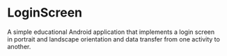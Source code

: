 # LoginScreen
A simple educational Android application that implements a login screen  
in portrait and landscape orientation and data transfer from one activity to another.
